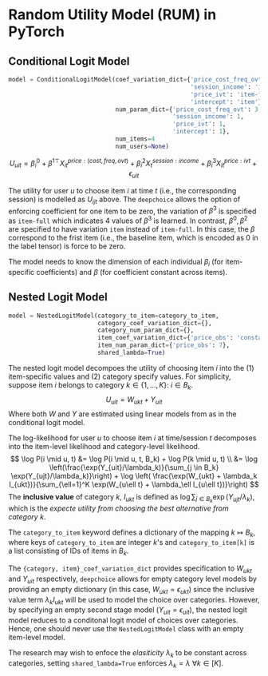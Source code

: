 # Random Utility Model (RUM) in PyTorch

## Conditional Logit Model

```python
model = ConditionalLogitModel(coef_variation_dict={'price_cost_freq_ovt': 'constant',
                                                   'session_income': 'item',
                                                   'price_ivt': 'item-full',
                                                   'intercept': 'item'},
                              num_param_dict={'price_cost_freq_ovt': 3,
                                              'session_income': 1,
                                              'price_ivt': 1,
                                              'intercept': 1},
                              num_items=4
                              num_users=None)
```

$$
U_{uit} = \beta^0_i + \beta^{1\top} X^{price: (cost, freq, ovt)}_{it} + \beta^2_i X^{session:income}_t + \beta^3_i X_{it}^{price:ivt} + \epsilon_{uit}
$$

The utility for user $u$ to choose item $i$ at time $t$ (i.e., the corresponding session) is modelled as $U_{ijt}$ above. The `deepchoice` allows the option of enforcing coefficient for one item to be zero, the variation of $\beta^3$ is specified as `item-full` which indicates 4 values of $\beta^3$ is learned. In contrast, $\beta^0, \beta^2$ are specified to have variation `item` instead of `item-full`. In this case, the $\beta$ correspond to the frist item (i.e., the baseline item, which is encoded as 0 in the label tensor) is force to be zero.

The model needs to know the dimension of each individual $\beta_i$ (for item-specific coefficients) and $\beta$ (for coefficient constant across items). 

## Nested Logit Model

```python
model = NestedLogitModel(category_to_item=category_to_item,
                         category_coef_variation_dict={},
                         category_num_param_dict={},
                         item_coef_variation_dict={'price_obs': 'constant'},
                         item_num_param_dict={'price_obs': 7},
                         shared_lambda=True)
```

The nested logit model decompoes the utility of choosing item $i$ into the (1) item-specific values and (2) category specify values.  For simplicity, suppose item $i$  belongs to category $k \in \{1, \dots, K\}$: $i \in B_k$. 
$$
U_{uit} = W_{ukt} + Y_{uit}
$$
Where both $W$ and $Y$ are estimated using linear models from as in the conditional logit model.

The log-likelihood for user $u$ to choose item $i$ at time/session $t$ decomposes into the item-level likelihood and category-level likelihood.
$$
\log P(i \mid u, t) &= \log P(i \mid u, t, B_k) + \log P(k \mid u, t) \\
&= \log \left(\frac{\exp(Y_{uit}/\lambda_k)}{\sum_{j \in B_k} \exp(Y_{ujt}/\lambda_k)}\right) + \log \left( \frac{\exp(W_{ukt} + \lambda_k I_{ukt})}{\sum_{\ell=1}^K \exp(W_{u\ell t} + \lambda_\ell I_{u\ell t})}\right)
$$
The **inclusive value** of category $k$, $I_{ukt}$ is defined as $\log \sum_{j \in B_k} \exp(Y_{ujt}/\lambda_k)$, which is the *expecte utility from choosing the best alternative from category $k$*.

The `category_to_item` keyword defines a dictionary of the mapping $k \mapsto B_k$, where keys of `category_to_item`  are integer $k$'s and  `category_to_item[k]`  is a list consisting of IDs of items in $B_k$.

The `{category, item}_coef_variation_dict` provides specification to $W_{ukt}$ and $Y_{uit}$ respectively, `deepchoice` allows for empty category level models by providing an empty dictionary (in this case, $W_{ukt} = \epsilon_{ukt}$) since the inclusive value term $\lambda_k I_{ukt}$ will be used to model the choice over categories. However, by specifying an empty second stage model ($Y_{uit} = \epsilon_{uit}$), the nested logit model reduces to a conditonal logit model of choices over categories. Hence, one should never use the `NestedLogitModel` class with an empty item-level model.



The research may wish to enfoce the *elasiticity* $\lambda_k$ to be constant across categories, setting `shared_lambda=True` enforces $\lambda_k = \lambda\ \forall k \in [K]$.

